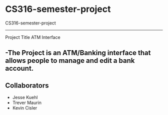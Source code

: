 # CS316-semester-project

CS316-semester-project

---
Project Title ATM Interface

-The Project is an ATM/Banking interface that allows people to manage and edit a bank account.
---



## Collaborators

- Jesse Kuehl
- Trever Maurin
- Kevin Cisler



